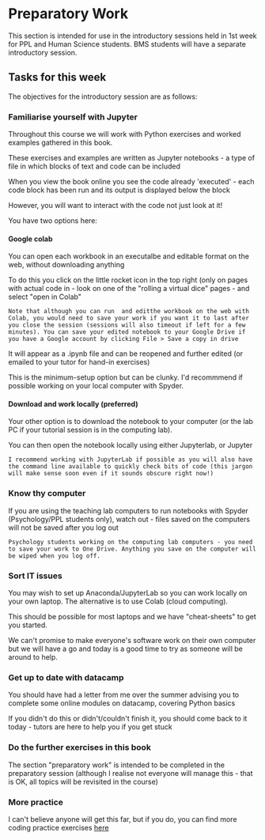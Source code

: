 # Preparatory Work

This section is intended for use in the introductory sessions held in 1st week for PPL and Human Science students. BMS students will have a separate introductory session.

## Tasks for this week

The objectives for the introductory session are as follows:

### Familiarise yourself with Jupyter

Throughout this course we will work with Python exercises and worked examples gathered in this book.

These exercises and examples are written as Jupyter notebooks - a type of file in which blocks of text and code can be included

When you view the book online you see the code already 'executed' - each code block has been run and its output is displayed below the block

However, you will want to interact with the code not just look at it!

You have two options here:

#### Google colab

You can open each workbook in an executalbe and editable format on the web, without downloading anything

To do this you click on the little rocket icon in the top right (only on pages with actual code in - look on one of the "rolling a virtual dice" pages - and select "open in Colab"

```{warning}
Note that although you can run  and editthe workbook on the web with Colab, you would need to save your work if you want it to last after you close the session (sessions will also timeout if left for a few minutes). You can save your edited notebook to your Google Drive if you have a Google account by clicking File > Save a copy in drive
```

It will appear as a .ipynb file and can be reopened and further edited (or emailed to your tutor for hand-in exercises)

This is the minimum-setup option but can be clunky. I'd recommmend if possible working on your local computer with Spyder.

#### Download and work locally (preferred)

Your other option is to download the notebook to your computer (or the lab PC if your tutorial session is in the computing lab).

You can then open the notebook locally using either Jupyterlab, or Jupyter

```{tip}
I recommend working with JupyterLab if possible as you will also have the command line available to quickly check bits of code (this jargon will make sense soon even if it sounds obscure right now!)
```

### Know thy computer

If you are using the teaching lab computers to run notebooks with Spyder (Psychology/PPL students only), watch out - files saved on the computers will not be saved after you log out

```{warning}
Psychology students working on the computing lab computers - you need to save your work to One Drive. Anything you save on the computer will be wiped when you log off.
```

### Sort IT issues

You may wish to set up Anaconda/JupyterLab so you can work locally on your own laptop. The alternative is to use Colab (cloud computing).

This should be possible for most laptops and we have "cheat-sheets" to get you started.

We can't promise to make everyone's software work on their own computer but we will have a go and today is a good time to try as someone will be around to help.


### Get up to date with datacamp

You should have had a letter from me over the summer advising you to complete some online modules on datacamp, covering Python basics

If you didn't do this or didn't/couldn't finish it, you should come back to it today - tutors are here to help you if you get stuck


### Do the further exercises in this book

The section "preparatory work" is intended to be completed in the preparatory session (although I realise not everyone will manage this - that is OK, all topics will be revisited in the course)

### More practice

I can't believe anyone will get this far, but if you do, you can find more coding practice exercises <a href="https://pynative.com/python-basic-exercise-for-beginners/">here</a>
